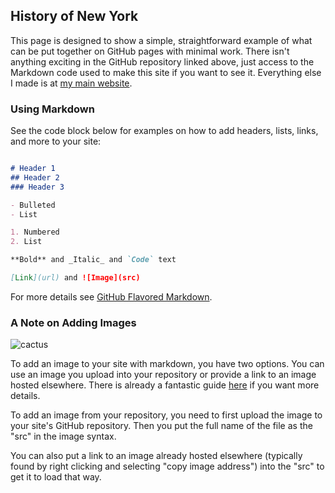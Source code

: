 ## History of New York

This page is designed to show a simple, straightforward example of what can be put together on GitHub pages with minimal work. There isn't anything exciting in the GitHub repository linked above, just access to the Markdown code used to make this site if you want to see it. Everything else I made is at [my main website](https://mrmarchant.com/).

### Using Markdown

See the code block below for examples on how to add headers, lists, links, and more to your site:

```markdown

# Header 1
## Header 2
### Header 3

- Bulleted
- List

1. Numbered
2. List

**Bold** and _Italic_ and `Code` text

[Link](url) and ![Image](src)
```

For more details see [GitHub Flavored Markdown](https://guides.github.com/features/mastering-markdown/).

### A Note on Adding Images

![cactus](cactus.jpg "Taken at the Fullerton Arboritum on a Pixel 2!")

To add an image to your site with markdown, you have two options. You can use an image you upload into your repository or provide a link to an image hosted elsewhere. There is already a fantastic guide [here](https://www.markdownguide.org/basic-syntax/#images-1) if you want more details.

To add an image from your repository, you need to first upload the image to your site's GitHub repository. Then you put the full name of the file as the "src" in the image syntax.

You can also put a link to an image already hosted elsewhere (typically found by right clicking and selecting "copy image address") into the "src" to get it to load that way.
 
